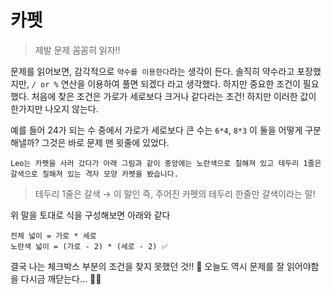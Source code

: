 # 카펫

> 제발 문제 꼼꼼히 읽자!!

문제를 읽어보면, 감각적으로 `약수를 이용한다`라는 생각이 든다. 솔직히 약수라고 포장했지만, `/ or %` 연산을 이용하여 풀면 되겠다 라고 생각했다.
하지만 중요한 조건이 필요했다. 처음에 찾은 조건은 가로가 세로보다 크거나 같다라는 조건! 하지만 이러한 값이 한가지만 나오지 않는다.

예를 들어 24가 되는 수 중에서 가로가 세로보다 큰 수는 `6*4`, `8*3` 이 둘을 어떻게 구분해낼까? 그것은 바로 문제 맨 윗줄에 있었다.

```
Leo는 카펫을 사러 갔다가 아래 그림과 같이 중앙에는 노란색으로 칠해져 있고 테두리 1줄은 갈색으로 칠해져 있는 격자 모양 카펫을 봤습니다.
```

> 테두리 1줄은 갈색 → 이 말인 즉, 주어진 카펫의 테두리 한줄만 갈색이라는 말!

위 말을 토대로 식을 구성해보면 아래와 같다

```
전체 넓이 = 가로 * 세로
노란색 넓이 = (가로 - 2) * (세로 - 2) ✅
```

결국 나는 체크박스 부분의 조건을 찾지 못했던 것!! 🤪 오늘도 역시 문제를 잘 읽어야함을 다시금 깨닫는다... 🙏🏻
